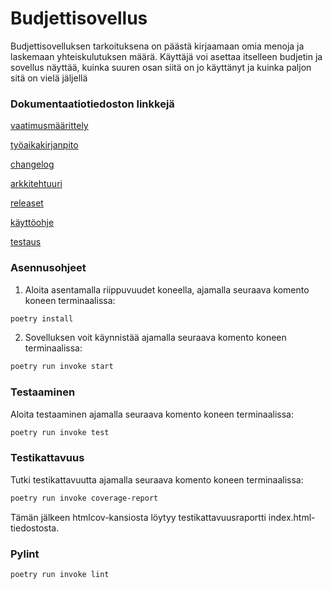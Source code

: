 # **Budjettisovellus**
Budjettisovelluksen tarkoituksena on päästä kirjaamaan omia menoja ja laskemaan yhteiskulutuksen määrä. Käyttäjä voi asettaa itselleen budjetin ja sovellus näyttää, kuinka suuren osan siitä on jo käyttänyt
ja kuinka paljon sitä on vielä jäljellä

### **Dokumentaatiotiedoston linkkejä**

[vaatimusmäärittely](https://github.com/lottatan/ot_harjoitustyo/blob/master/dokumentaatio/vaatimusmaarittely.md)

[työaikakirjanpito](https://github.com/lottatan/ot_harjoitustyo/blob/master/dokumentaatio/ty%C3%B6aikakirjanpito.md)

[changelog](https://github.com/lottatan/ot_harjoitustyo/blob/master/dokumentaatio/changelog.md)

[arkkitehtuuri](https://github.com/lottatan/ot_harjoitustyo/blob/master/dokumentaatio/arkkitehtuuri.md)

[releaset](https://github.com/lottatan/ot_harjoitustyo/releases)

[käyttöohje](https://github.com/lottatan/ot_harjoitustyo/blob/master/dokumentaatio/k%C3%A4ytt%C3%B6ohje.md)

[testaus](https://github.com/lottatan/ot_harjoitustyo/blob/master/dokumentaatio/testaus.md)

### **Asennusohjeet**

1. Aloita asentamalla riippuvuudet koneella, ajamalla seuraava komento koneen terminaalissa:

```bash
poetry install
```

2. Sovelluksen voit käynnistää ajamalla seuraava komento koneen terminaalissa:

```bash
poetry run invoke start
```

### **Testaaminen**

Aloita testaaminen ajamalla seuraava komento koneen terminaalissa:

```bash
poetry run invoke test
```

### **Testikattavuus**

Tutki testikattavuutta ajamalla seuraava komento koneen terminaalissa:

```bash
poetry run invoke coverage-report
```
Tämän jälkeen htmlcov-kansiosta löytyy testikattavuusraportti index.html-tiedostosta.

### **Pylint**

```bash
poetry run invoke lint
```
